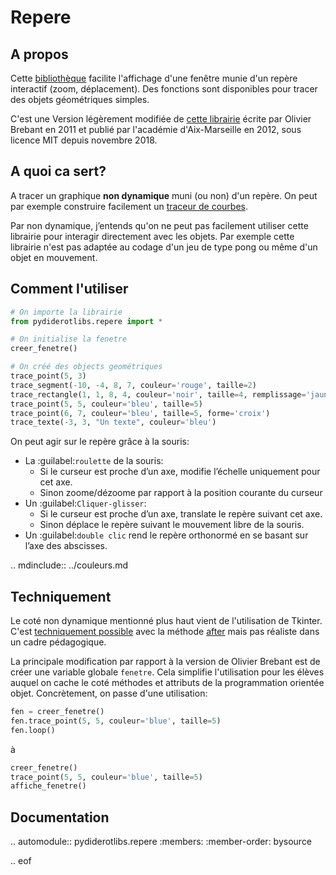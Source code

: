 # Repere

## A propos
Cette [bibliothèque](https://github.com/cspaier/thonny/blob/diderot/Thonny/Lib/site-packages/repere.py) facilite l'affichage d'une fenêtre munie d'un repère interactif (zoom, déplacement). Des fonctions sont disponibles pour tracer des objets géométriques simples.

C'est une Version légèrement modifiée de [cette librairie](https://www.pedagogie.ac-aix-marseille.fr/jcms/c_122350/fr/ressources-graphiques-pour-python) écrite par Olivier Brebant en 2011 et publié par l'académie d'Aix-Marseille en 2012, sous licence MIT depuis novembre 2018.


## A quoi ca sert?
A tracer un graphique **non dynamique** muni (ou non) d'un repère.
On peut par exemple construire facilement un [traceur de courbes](https://gist.github.com/cspaier/3c67ddb66218ee53e7deaef6a61aeb8a).

Par non dynamique, j’entends qu'on ne peut pas facilement utiliser cette librairie pour interagir directement avec les objets. Par exemple cette librairie n'est pas adaptée au codage d'un jeu de type pong ou même d'un objet en mouvement.


## Comment l'utiliser
```python
# On importe la librairie
from pydiderotlibs.repere import *

# On initialise la fenetre
creer_fenetre()

# On créé des objects geométriques
trace_point(5, 3)
trace_segment(-10, -4, 8, 7, couleur='rouge', taille=2)
trace_rectangle(1, 1, 8, 4, couleur='noir', taille=4, remplissage='jaune')
trace_point(5, 5, couleur='bleu', taille=5)
trace_point(6, 7, couleur='bleu', taille=5, forme='croix')
trace_texte(-3, 3, "Un texte", couleur='bleu')
```

On peut agir sur le repère grâce à la souris:

- La :guilabel:`roulette` de la souris:
  - Si le curseur est proche d’un axe, modifie l’échelle uniquement pour cet axe.
  - Sinon zoome/dézoome par rapport à la position courante du curseur
- Un :guilabel:`Cliquer-glisser`:
  - Si le curseur est proche d’un axe, translate le repère suivant cet axe.
  - Sinon déplace le repère suivant le mouvement libre de la souris.
- Un :guilabel:`double clic` rend le repère orthonormé en se basant sur l’axe des abscisses.


.. mdinclude:: ../couleurs.md


## Techniquement

Le coté non dynamique mentionné plus haut vient de l'utilisation de Tkinter. C'est [techniquement possible](https://stackoverflow.com/questions/459083/how-do-you-run-your-own-code-alongside-tkinters-event-loop) avec la méthode [after](http://effbot.org/tkinterbook/widget.htm#Tkinter.Widget.after-method) mais pas réaliste dans un cadre pédagogique.

La principale modification par rapport à la version de Olivier Brebant est de créer une variable globale `fenetre`.
Cela simplifie l'utilisation pour les élèves auquel on cache le coté méthodes et attributs de la programmation orientée objet. Concrètement, on passe d'une utilisation:

```python
fen = creer_fenetre()
fen.trace_point(5, 5, couleur='blue', taille=5)
fen.loop()
```

à
```python
creer_fenetre()
trace_point(5, 5, couleur='blue', taille=5)
affiche_fenetre()
```

## Documentation

.. automodule:: pydiderotlibs.repere
    :members:
    :member-order: bysource

.. eof
